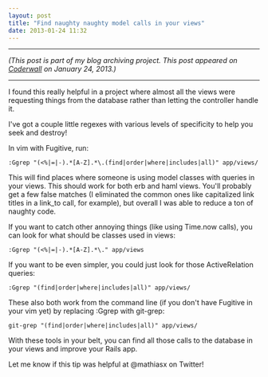 ```yaml
---
layout: post
title: "Find naughty naughty model calls in your views"
date: 2013-01-24 11:32
---
```


---

*(This post is part of my blog archiving project. This post appeared on [Coderwall](https://coderwall.com/p/33siha) on January 24, 2013.)*

---

I found this really helpful in a project where almost all the views were requesting things from the database rather than letting the controller handle it.

I've got a couple little regexes with various levels of specificity to help you seek and destroy!

In vim with Fugitive, run:

    :Ggrep "(<%|=|-).*[A-Z].*\.(find|order|where|includes|all)" app/views/

This will find places where someone is using model classes with queries in your views. This should work for both erb and haml views. You'll probably get a few false matches (I eliminated the common ones like capitalized link titles in a link_to call, for example), but overall I was able to reduce a ton of naughty code.

If you want to catch other annoying things (like using Time.now calls), you can look for what should be classes used in views:

    :Ggrep "(<%|=|-).*[A-Z].*\." app/views

If you want to be even simpler, you could just look for those ActiveRelation queries:

    :Ggrep "(find|order|where|includes|all)" app/views/

These also both work from the command line (if you don't have Fugitive in your vim yet) by replacing :Ggrep with git-grep:

    git-grep "(find|order|where|includes|all)" app/views/

With these tools in your belt, you can find all those calls to the database in your views and improve your Rails app.

Let me know if this tip was helpful at @mathiasx on Twitter!
